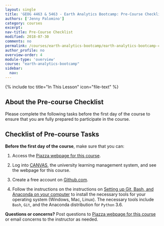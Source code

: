```yaml
---
layout: single
title: 'GEOG 4463 & 5463 - Earth Analytics Bootcamp: Pre-Course Checklist'
authors: ['Jenny Palomino']
category: courses
excerpt:
nav-title: Pre-Course Checklist
modified: 2018-07-30
comments: no
permalink: /courses/earth-analytics-bootcamp/earth-analytics-bootcamp-checklist/
author_profile: no
overview-order: 4
module-type: 'overview'
course: "earth-analytics-bootcamp"
sidebar:
  nav:
---
```

{% include toc title="In This Lesson" icon="file-text" %}

<div class="notice--info" markdown="1">

## <i class="fa fa-ship" aria-hidden="true"></i> About the Pre-course Checklist
Please complete the following tasks before the first day of the course to ensure that you are fully prepared to participate in the course. 

</div>

## <i class="fa fa-pencil-square-o" aria-hidden="true"></i> Checklist of Pre-course Tasks

**Before the first day of the course**, make sure that you can:
1. Access the <a href="https://piazza.com/colorado/summer2018/earthanalyticsbootcamp/home" target="_blank">Piazza webpage for this course</a>.


2. Log into <a href="https://canvas.colorado.edu" target="_blank">CANVAS</a>, the university learning management system, and see the webpage for this course.


3. Create a free account on <a href="https://github.com/" target="_blank">Github.com</a>.


4. Follow the instructions on the instructions on <a href="{{ site.url }}/workshops/setup-earth-analytics-python/setup-git-bash-anaconda/" target = "_blank">Setting up Git, Bash, and Anaconda on your computer</a> to install the necessary tools for your operating system (Windows, Mac, Linux). The necessary tools include `Bash`, `Git`, and the Anaconda distribution for `Python` 3.6. 

**Questions or concerns?** Post questions to <a href="https://piazza.com/colorado/summer2018/earthanalyticsbootcamp/home" target="_blank">Piazza webpage for this course</a> or email concerns to the instructor as needed. 

